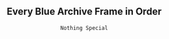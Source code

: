 <h2 align="center">Every Blue Archive Frame in Order</h2>

<div align="center">

`Nothing Special`

</div>
